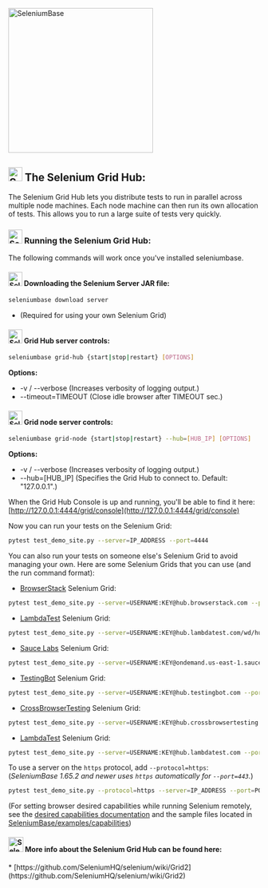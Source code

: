 [<img src="https://seleniumbase.io/cdn/img/super_logo_sb.png" title="SeleniumBase" width="290">](https://github.com/seleniumbase/SeleniumBase/blob/master/README.md)

<h2><img src="https://seleniumbase.io/img/logo6.png" title="SeleniumBase" width="28" /> The Selenium Grid Hub:</h2>

The Selenium Grid Hub lets you distribute tests to run in parallel across multiple node machines. Each node machine can then run its own allocation of tests. This allows you to run a large suite of tests very quickly.

<h3><img src="https://seleniumbase.io/img/logo6.png" title="SeleniumBase" width="28" /> Running the Selenium Grid Hub:</h3>

The following commands will work once you've installed seleniumbase.

<h4><img src="https://seleniumbase.io/img/logo6.png" title="SeleniumBase" width="28" /> Downloading the Selenium Server JAR file:</h4>

```bash
seleniumbase download server
```

* (Required for using your own Selenium Grid)

<h4><img src="https://seleniumbase.io/img/logo6.png" title="SeleniumBase" width="28" /> Grid Hub server controls:</h4>

```bash
seleniumbase grid-hub {start|stop|restart} [OPTIONS]
```

<b>Options:</b>
<ul>
<li> -v / --verbose  (Increases verbosity of logging output.)</li>
<li> --timeout=TIMEOUT  (Close idle browser after TIMEOUT sec.)</li>
</ul>

<h4><img src="https://seleniumbase.io/img/logo6.png" title="SeleniumBase" width="28" /> Grid node server controls:</h4>

```bash
seleniumbase grid-node {start|stop|restart} --hub=[HUB_IP] [OPTIONS]
```

<b>Options:</b>
<ul>
<li> -v / --verbose  (Increases verbosity of logging output.)</li>
<li> --hub=[HUB_IP]  (Specifies the Grid Hub to connect to. Default: "127.0.0.1".)</li>
</ul>

When the Grid Hub Console is up and running, you'll be able to find it here: [http://127.0.0.1:4444/grid/console](http://127.0.0.1:4444/grid/console)

Now you can run your tests on the Selenium Grid:

```bash
pytest test_demo_site.py --server=IP_ADDRESS --port=4444
```

You can also run your tests on someone else's Selenium Grid to avoid managing your own. Here are some Selenium Grids that you can use (and the run command format):

* [BrowserStack](https://www.browserstack.com/automate#) Selenium Grid:

```bash
pytest test_demo_site.py --server=USERNAME:KEY@hub.browserstack.com --port=80
```

* [LambdaTest](https://www.lambdatest.com/selenium-automation) Selenium Grid:

```bash
pytest test_demo_site.py --server=USERNAME:KEY@hub.lambdatest.com/wd/hub --port=80
```

* [Sauce Labs](https://saucelabs.com/products/open-source-frameworks/selenium) Selenium Grid:

```bash
pytest test_demo_site.py --server=USERNAME:KEY@ondemand.us-east-1.saucelabs.com --port=443 --protocol=https
```

* [TestingBot](https://testingbot.com/features) Selenium Grid:

```bash
pytest test_demo_site.py --server=USERNAME:KEY@hub.testingbot.com --port=80
```

* [CrossBrowserTesting](https://help.crossbrowsertesting.com/selenium-testing/getting-started/python/) Selenium Grid:

```bash
pytest test_demo_site.py --server=USERNAME:KEY@hub.crossbrowsertesting.com --port=80
```

* [LambdaTest](https://www.lambdatest.com/selenium-automation) Selenium Grid:

```bash
pytest test_demo_site.py --server=USERNAME:KEY@hub.lambdatest.com --port=80
```

To use a server on the ``https`` protocol, add ``--protocol=https``:
(<i>SeleniumBase 1.65.2 and newer uses ``https`` automatically for ``--port=443``.</i>)

```bash
pytest test_demo_site.py --protocol=https --server=IP_ADDRESS --port=PORT
```

(For setting browser desired capabilities while running Selenium remotely, see the <a href="https://seleniumbase.io/help_docs/desired_capabilities/">desired capabilities documentation</a> and the sample files located in <a href="https://github.com/seleniumbase/SeleniumBase/tree/master/examples/capabilities">SeleniumBase/examples/capabilities</a>)

<h4><img src="https://seleniumbase.io/img/sb_icon.png" title="SeleniumBase" width="30" /> More info about the Selenium Grid Hub can be found here:</h4>
* [https://github.com/SeleniumHQ/selenium/wiki/Grid2](https://github.com/SeleniumHQ/selenium/wiki/Grid2)
